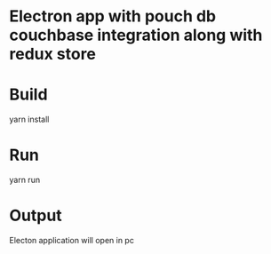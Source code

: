 # Electron app with pouch db couchbase integration along with redux store

# Build
yarn install

# Run
yarn run

# Output 
Electon application will open in pc

